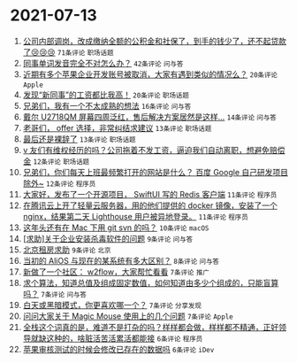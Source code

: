 # 2021-07-13

1. [公司内部调岗，改成缴纳全额的公积金和社保了，到手的钱少了，还不起贷款了😢😢😢](https://www.v2ex.com/t/789168) `71条评论` `职场话题`
1. [同事单词发音完全不对怎么办？](https://www.v2ex.com/t/789173) `42条评论` `问与答`
1. [近期有多个苹果企业开发账号被取消，大家有遇到类似的情况么？](https://www.v2ex.com/t/789194) `20条评论` `Apple`
1. [发现“新同事”的工资都比我高！](https://www.v2ex.com/t/789187) `20条评论` `职场话题`
1. [兄弟们，我有一个不太成熟的想法](https://www.v2ex.com/t/789169) `16条评论` `问与答`
1. [戴尔 U2718QM 屏幕四周泛红，售后解决方案居然是这样...](https://www.v2ex.com/t/789190) `14条评论` `问与答`
1. [老哥们， offer 选择，非常纠结求建议](https://www.v2ex.com/t/789200) `13条评论` `职场话题`
1. [最后还是裸辞了](https://www.v2ex.com/t/789163) `13条评论` `职场话题`
1. [v 友们有维权经历的吗？公司拖着不发工资，逼迫我们自动离职，想避免赔偿金](https://www.v2ex.com/t/789184) `12条评论` `职场话题`
1. [兄弟们，你们每天上班最频繁打开的网站是什么？ 百度 Google 自己研发项目 除外~](https://www.v2ex.com/t/789171) `12条评论` `程序员`
1. [大家好，发布了一个开源项目， SwiftUI 写的 Redis 客户端](https://www.v2ex.com/t/789198) `11条评论` `程序员`
1. [在腾讯云上开了轻量云服务器，用的他们提供的 docker 镜像，安装了一个 nginx，结果第二天 Lighthouse 用户被异地登录。](https://www.v2ex.com/t/789175) `11条评论` `程序员`
1. [这年头还有在 Mac 下用 git svn 的吗？](https://www.v2ex.com/t/789186) `10条评论` `macOS`
1. [[求助]关于企业安装杀毒软件的问题](https://www.v2ex.com/t/789197) `9条评论` `问与答`
1. [北京租房求助](https://www.v2ex.com/t/789161) `9条评论` `北京`
1. [当初的 AliOS 与现在的某系统有多大区别？](https://www.v2ex.com/t/789208) `8条评论` `问与答`
1. [新做了一个社区： w2flow，大家帮忙看看](https://www.v2ex.com/t/789219) `7条评论` `推广`
1. [求个算法，知道总值及组成固定数值，如何知道由多少个组成的，只能盲算吗？](https://www.v2ex.com/t/789209) `7条评论` `问与答`
1. [白天或黑暗模式，你更喜欢哪一个？](https://www.v2ex.com/t/789174) `7条评论` `分享发现`
1. [问问大家关于 Magic Mouse 使用上的几个问题](https://www.v2ex.com/t/789164) `7条评论` `Apple`
1. [全栈这个词真的是，难道不是打杂的吗？样样都会做，样样都不精通，正好领导就缺这种的，啥脏活苦活累活都能接](https://www.v2ex.com/t/789234) `6条评论` `程序员`
1. [苹果审核测试的时候会修改已存在的数据吗](https://www.v2ex.com/t/789170) `6条评论` `iDev`
